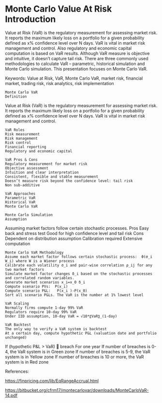 # Monte Carlo Value At Risk Introduction

Value at Risk (VaR) is the regulatory measurement for assessing market risk. It reports the maximum likely loss on a portfolio for a given probability defined as x% confidence level over N days. VaR is vital in market risk management and control. Also regulatory and economic capital computation is based on VaR results. Although VaR measure is objective and intuitive, it doesn’t capture tail risk. There are three commonly used methodologies to calculate VaR – parametric, historical simulation and Monte Carlo simulation. This presentation focuses on Monte Carlo VaR.  

Keywords:
Value at Risk, VaR, Monte Carlo VaR, market risk, financial market, trading risk, risk analytics, risk implementation

	Monte Carlo VaR
	Definition
Value at Risk (VaR) is the regulatory measurement for assessing market risk. It reports the maximum likely loss on a portfolio for a given probability defined as x% confidence level over N days. VaR is vital in market risk management and control. 
 

	VaR Roles
	Risk measurement
	Risk management
	Risk control
	Financial reporting
	Regulatory and economic capital

	VaR Pros & Cons
	Regulatory measurement for market risk
	Objective assessment
	Intuition and clear interpretation
	Consistent, flexible and stable measurement
	Doesn’t measure risk beyond the confidence level: tail risk
	Non sub-additive

	VaR Approaches
	Parametric VaR
	Historical VaR
	Monte Carlo VaR

	Monte Carlo Simulation
	Assumption
Assuming market factors follow certain stochastic processes.
	Pros
Easy back and stress test
Good for high confidence level and tail risk
	Cons
Dependent on distribution assumption
Calibration required
Extensive computation

	Monte Carlo VaR Methodology
	Assume each market factor follows certain stochastic process:  ϑ(σ_i W_i) where W is a Wiener process
	Calibrate each volatility σ_i and pair-wise correlation ρ_ij for any two market factors
	Simulate market factor changes δ_i based on the stochastic processes and correlated random variables.
	Generate market scenarios x_i=x_0 δ_i
	Compute scenario PVs:  P(x_i)
	Compute scenario P&L:	P(x_i )-P(x_0)
	Sort all scenario P&Ls. The VaR is the number at 1% lowest level

	VaR Scaling
	Normally firms compute 1-day 99% VaR
	Regulators require 10-day 99% VaR
	Under IID assumption, 10-day VaR = √10*〖VaR〗_(1-day)

	VaR Backtest
	The only way to verify a VaR system is backtest
	At a certain day, compute hypothetic P&L (valuation date and portfolio unchanged)
If (hypothetic P&L > VaR)  breach
	For one year
If number of breaches is 0-4, the VaR system is in Green zone
If number of breaches is 5-9, the VaR system is in Yellow zone
If number of breaches is 10 or more, the VaR system is in Red zone

References:

https://finpricing.com/lib/EqRangeAccrual.html

https://bitbucket.org/cfrm17/montecarlovar/downloads/MonteCarloVaR-14.pdf


 
